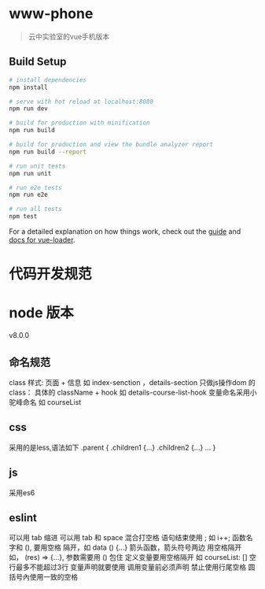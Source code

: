 # www-phone

>云中实验室的vue手机版本

## Build Setup

``` bash
# install dependencies
npm install

# serve with hot reload at localhost:8080
npm run dev

# build for production with minification
npm run build

# build for production and view the bundle analyzer report
npm run build --report

# run unit tests
npm run unit

# run e2e tests
npm run e2e

# run all tests
npm test
```

For a detailed explanation on how things work, check out the [guide](http://vuejs-templates.github.io/webpack/) and [docs for vue-loader](http://vuejs.github.io/vue-loader).

# 代码开发规范
# node 版本
v8.0.0
## 命名规范
class 样式: 页面 + 信息 如 index-senction ，details-section 
只做js操作dom 的class： 具体的 className + hook  如 details-course-list-hook
变量命名采用小驼峰命名 如 courseList
## css
采用的是less,语法如下
 .parent {
   .children1 {...}
   .children2 {...}
   ...
 }
## js
采用es6
## eslint
可以用 tab 缩进
可以用 tab 和 space 混合打空格 
语句结束使用 ; 如 i++;
函数名字和 (), 要用空格 隔开，如 data () {...}
箭头函数，箭头符号两边 用空格隔开 如， (res) => {...}, 参数需要用 () 包住
定义变量要用空格隔开 如 courseList: []
空行最多不能超过3行 
变量声明就要使用
调用变量前必须声明
禁止使用行尾空格
圆括号內使用一致的空格


